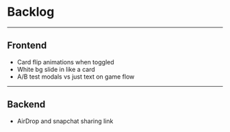 # Backlog

<hr />

## Frontend

- Card flip animations when toggled
- White bg slide in like a card
- A/B test modals vs just text on game flow

<hr/>

## Backend

- AirDrop and snapchat sharing link
